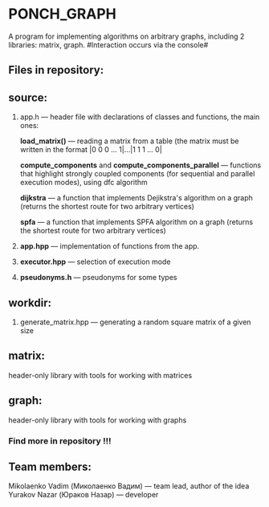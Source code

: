 # PONCH_GRAPH

A program for implementing algorithms on arbitrary graphs, including 2 libraries: matrix, graph.
#Interaction occurs via the console#

## Files in repository:

## source:
  1) app.h — header file with declarations of classes and functions, the main ones:
     
     **load_matrix()** — reading a matrix from a table (the matrix must be written in the format |0 0 0 ... 1|...|1 1 1 ... 0|
     
     **compute_components** and **compute_components_parallel** — functions that highlight strongly coupled components (for sequential and parallel execution modes), using dfc algorithm
     
     **dijkstra** — a function that implements Dejikstra's algorithm on a graph (returns the shortest route for two arbitrary vertices)
     
     **spfa** — a function that implements SPFA algorithm on a graph (returns the shortest route for two arbitrary vertices)

  3) **app.hpp** — implementation of functions from the app.
  4) **executor.hpp** — selection of execution mode
  5) **pseudonyms.h** — pseudonyms for some types
     
## workdir:

  1) generate_matrix.hpp — generating a random square matrix of a given size
     
## matrix:

header-only library with tools for working with matrices

## graph:

header-only library with tools for working with graphs

### Find more in repository !!!

## Team members:

Mikolaenko Vadim (Миколаенко Вадим) — team lead, author of the idea 
Yurakov Nazar (Юраков Назар) — developer 
